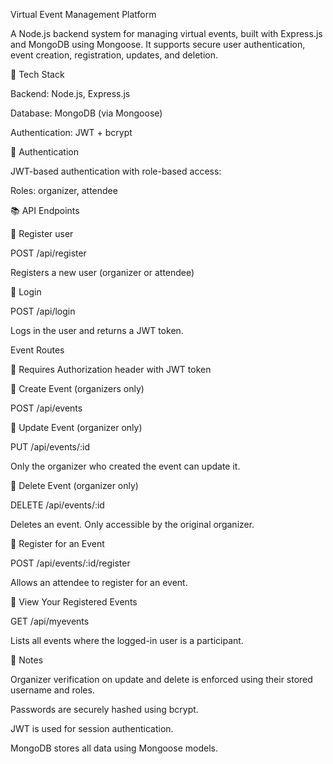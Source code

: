 Virtual Event Management Platform

A Node.js backend system for managing virtual events, built with Express.js and MongoDB using Mongoose. It supports secure user authentication, event creation, registration, updates, and deletion.

🚀 Tech Stack

Backend: Node.js, Express.js

Database: MongoDB (via Mongoose)

Authentication: JWT + bcrypt

🔐 Authentication

JWT-based authentication with role-based access:

Roles: organizer, attendee

📚 API Endpoints

🔸 Register user

POST /api/register 

Registers a new user (organizer or attendee)

🔸 Login

POST /api/login 

Logs in the user and returns a JWT token.

Event Routes

🔐 Requires Authorization header with JWT token

🔸 Create Event (organizers only)

POST /api/events

🔸 Update Event (organizer only)

PUT /api/events/:id

Only the organizer who created the event can update it.

🔸 Delete Event (organizer only)

DELETE /api/events/:id

Deletes an event. Only accessible by the original organizer.

🔸 Register for an Event

POST /api/events/:id/register

Allows an attendee to register for an event.

🔸 View Your Registered Events

GET /api/myevents

Lists all events where the logged-in user is a participant.


📌 Notes

Organizer verification on update and delete is enforced using their stored username and roles.

Passwords are securely hashed using bcrypt.

JWT is used for session authentication.

MongoDB stores all data using Mongoose models.

